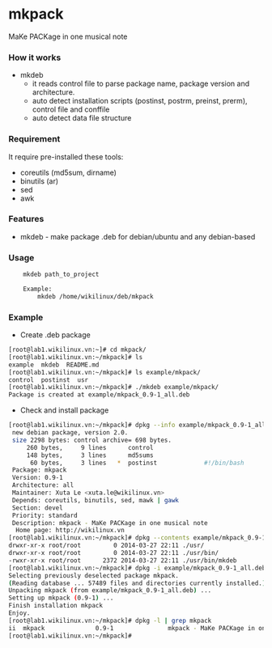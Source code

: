 mkpack
======

MaKe PACKage in one musical note

### How it works

* mkdeb
	* it reads control file to parse package name, package version and architecture.
	* auto detect installation scripts (postinst, postrm, preinst, prerm), control file and conffile
	* auto detect data file structure

### Requirement

It require pre-installed these tools:
	
* coreutils (md5sum, dirname)
* binutils (ar)
* sed
* awk

### Features

* mkdeb - make package .deb for debian/ubuntu and any debian-based

### Usage

```bash
	mkdeb path_to_project

	Example:
		mkdeb /home/wikilinux/deb/mkpack
```

### Example

* Create .deb package

```bash
[root@lab1.wikilinux.vn:~]# cd mkpack/
[root@lab1.wikilinux.vn:~/mkpack]# ls
example  mkdeb  README.md
[root@lab1.wikilinux.vn:~/mkpack]# ls example/mkpack/
control  postinst  usr
[root@lab1.wikilinux.vn:~/mkpack]# ./mkdeb example/mkpack/
Package is created at example/mkpack_0.9-1_all.deb
```

* Check and install package

```bash
[root@lab1.wikilinux.vn:~/mkpack]# dpkg --info example/mkpack_0.9-1_all.deb
 new debian package, version 2.0.
 size 2298 bytes: control archive= 698 bytes.
     260 bytes,     9 lines      control
     148 bytes,     3 lines      md5sums
      60 bytes,     3 lines   *  postinst             #!/bin/bash
 Package: mkpack
 Version: 0.9-1
 Architecture: all
 Maintainer: Xuta Le <xuta.le@wikilinux.vn>
 Depends: coreutils, binutils, sed, mawk | gawk
 Section: devel
 Priority: standard
 Description: mkpack - MaKe PACKage in one musical note
  Home page: http://wikilinux.vn
[root@lab1.wikilinux.vn:~/mkpack]# dpkg --contents example/mkpack_0.9-1_all.deb
drwxr-xr-x root/root         0 2014-03-27 22:11 ./usr/
drwxr-xr-x root/root         0 2014-03-27 22:11 ./usr/bin/
-rwxr-xr-x root/root      2372 2014-03-27 22:11 ./usr/bin/mkdeb
[root@lab1.wikilinux.vn:~/mkpack]# dpkg -i example/mkpack_0.9-1_all.deb
Selecting previously deselected package mkpack.
(Reading database ... 57489 files and directories currently installed.)
Unpacking mkpack (from example/mkpack_0.9-1_all.deb) ...
Setting up mkpack (0.9-1) ...
Finish installation mkpack
Enjoy.
[root@lab1.wikilinux.vn:~/mkpack]# dpkg -l | grep mkpack
ii  mkpack              0.9-1               mkpack - MaKe PACKage in one musical note
[root@lab1.wikilinux.vn:~/mkpack]#
```
